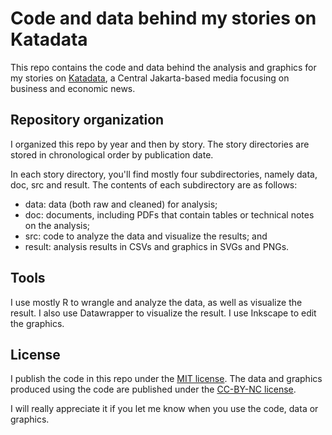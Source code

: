 # Code and data behind my stories on Katadata

This repo contains the code and data behind the analysis and graphics for my stories on [Katadata](https://katadata.co.id/analisisdata), a Central Jakarta-based media focusing on business and economic news.


## Repository organization

I organized this repo by year and then by story. The story directories are stored in chronological order by publication date.

In each story directory, you'll find mostly four subdirectories, namely data, doc, src and result. The contents of each subdirectory are as follows:  
- data: data (both raw and cleaned) for analysis;  
- doc: documents, including PDFs that contain tables or technical notes on the analysis;  
- src: code to analyze the data and visualize the results; and  
- result: analysis results in CSVs and graphics in SVGs and PNGs.


## Tools

I use mostly R to wrangle and analyze the data, as well as visualize the result. I also use Datawrapper to visualize the result. I use Inkscape to edit the graphics.


## License

I publish the code in this repo under the [MIT license](LICENSE). The data and graphics produced using the code are published under the [CC-BY-NC license](https://creativecommons.org/licenses/by-nc/4.0/legalcode).

I will really appreciate it if you let me know when you use the code, data or graphics.